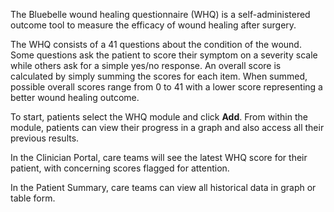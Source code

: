 

The Bluebelle wound healing questionnaire (WHQ) is a self-administered outcome tool to measure the efficacy of wound healing after surgery. 

The WHQ consists of a 41 questions about the condition of the wound. Some questions ask the patient to score their symptom on a severity scale while others ask for a simple yes/no response. An overall score is calculated by simply summing the scores for each item. When summed, possible overall scores range from 0 to 41 with a lower score representing a better wound healing outcome.

To start, patients select the WHQ module and click **Add**. From within the module, patients can view their progress in a graph and also access all their previous results. 



In the Clinician Portal, care teams will see the latest WHQ score for their patient, with concerning scores flagged for attention.



In the Patient Summary, care teams can view all historical data in graph or table form.


